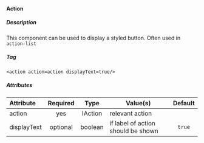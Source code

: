 #### Action

##### Description
This component can be used to display a styled button. Often used in `action-list`

##### Tag
`<action action=action displayText=true/>`

##### Attributes

| Attribute   | Required |  Type   | Value(s)                           | Default |
| :---------- | :------: | :-----: | ---------------------------------- | :-----: |
| action      |   yes    | IAction | relevant action                    |
| displayText | optional | boolean | if label of action should be shown | `true`  |
